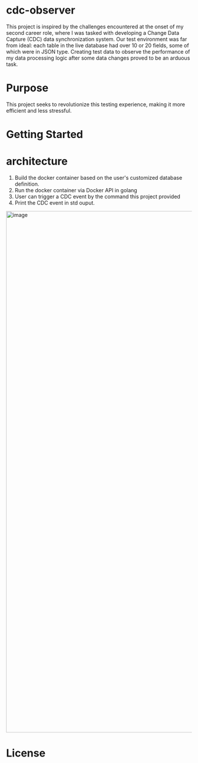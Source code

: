 # cdc-observer
This project is inspired by the challenges encountered at the onset of my second career role, where I was tasked with developing a Change Data Capture (CDC) data synchronization system. Our test environment was far from ideal: each table in the live database had over 10 or 20 fields, some of which were in JSON type. Creating test data to observe the performance of my data processing logic after some data changes proved to be an arduous task.

# Purpose
This project seeks to revolutionize this testing experience, making it more efficient and less stressful.

# Getting Started



# architecture
1. Build the docker container based on the user's customized database definition.
2. Run the docker container via Docker API in golang
3. User can trigger a CDC event by the command this project provided
4. Print the CDC event in std ouput.
<img width="1415" alt="image" src="https://github.com/user-attachments/assets/e8ec487f-130b-4e39-8941-70c188afd318">


# License


